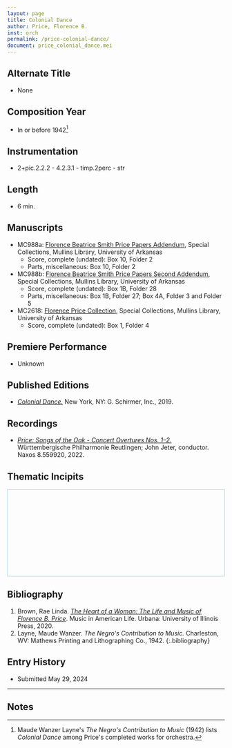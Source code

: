 ```yaml
---
layout: page
title: Colonial Dance
author: Price, Florence B.
inst: orch
permalink: /price-colonial-dance/
document: price_colonial_dance.mei
---
```


## Alternate Title
- None

## Composition Year
- In or before 1942[^fn1]

## Instrumentation
- 2+pic.2.2.2 - 4.2.3.1 - timp.2perc - str

## Length
- 6 min.

## Manuscripts
- MC988a: <a href="https://uark.as.atlas-sys.com/repositories/2/resources/1522" target="_blank">Florence Beatrice Smith Price Papers Addendum</a>, Special Collections, Mullins Library, University of Arkansas
    * Score, complete (undated): Box 10, Folder 2
    * Parts, miscellaneous: Box 10, Folder 2
- MC988b: <a href="https://uark.as.atlas-sys.com/repositories/2/resources/696/" target="_blank">Florence Beatrice Smith Price Papers Second Addendum</a>, Special Collections, Mullins Library, University of Arkansas
    * Score, complete (undated): Box 1B, Folder 28
    * Parts, miscellaneous: Box 1B, Folder 27; Box 4A, Folder 3 and Folder 5
- MC2618: <a href="https://uark.as.atlas-sys.com/repositories/2/resources/2618" target="_blank">Florence Price Collection</a>, Special Collections, Mullins Library, University of Arkansas
    * Score, complete (undated): Box 1, Folder 4

## Premiere Performance
- Unknown

## Published Editions
- <a href="https://www.wisemusicclassical.com/work/60502/Colonial-Dance-for-orchestra/" target="_blank">*Colonial Dance.*</a> New York, NY: G. Schirmer, Inc., 2019.

## Recordings
- <a href="https://www.naxos.com/CatalogueDetail/?id=8.559920" target="_blank">*Price: Songs of the Oak - Concert Overtures Nos. 1&ndash;2.*</a> Württembergische Philharmonie Reutlingen; John Jeter, conductor. Naxos 8.559920, 2022.

## Thematic Incipits
<div>
  <div id="app" class="panel" style="border: 1px solid lightblue; min-height: 200px;"></div>
</div>

<script type="module">
  import 'https://www.verovio.org/javascript/app/verovio-app.js';

  const options = {
      defaultView: 'responsive', // default is 'responsive', alternative is 'document'
      defaultZoom: 3, // 0-7, default is 4
      enableResponsive: true, // default is true
      enableDocument: true, // default is true
  }

  // Create the app - here with an empty option object
  const app = new Verovio.App(document.getElementById("app"), options);

  // Load a file (MEI or MusicXML)
  fetch("{{site.baseurl}}/assets/mei/{{page.document}}")
      .then(function(response) {
          return response.text();
      })
      .then(function(text) {
          app.loadData(text);
      });

</script>

## Bibliography
1. Brown, Rae Linda. <a href="https://www.worldcat.org/title/1122800180" target="_blank">*The Heart of a Woman: The Life and Music of Florence B. Price*</a>. Music in American Life. Urbana: University of Illinois Press, 2020.
2. Layne, Maude Wanzer. *The Negro's Contribution to Music.* Charleston, WV: Mathews Printing and Lithographing Co., 1942.
{:.bibliography}

## Entry History
- Submitted May 29, 2024

---
## Notes
[^fn1]: Maude Wanzer Layne's *The Negro's Contribution to Music* (1942) lists *Colonial Dance* among Price's completed works for orchestra.